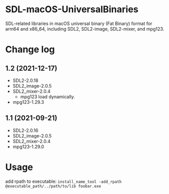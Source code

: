 # SDL-macOS-UniversalBinaries

SDL-related libraries in macOS universal binary (Fat Binary) format
for arm64 and x86_64, including SDL2, SDL2-image, SDL2-mixer, and mpg123.

# Change log
## 1.2 (2021-12-17)
- SDL2-2.0.18
- SDL2_image-2.0.5
- SDL2_mixer-2.0.4
  - mpg123 load dynamically.
- mpg123-1.29.3
## 1.1 (2021-09-21)
- SDL2-2.0.16
- SDL2_image-2.0.5
- SDL2_mixer-2.0.4
- mpg123-1.29.0

# Usage
add rpath to executable: `install_name_tool -add_rpath @executable_path/../path/to/lib foobar.exe`
